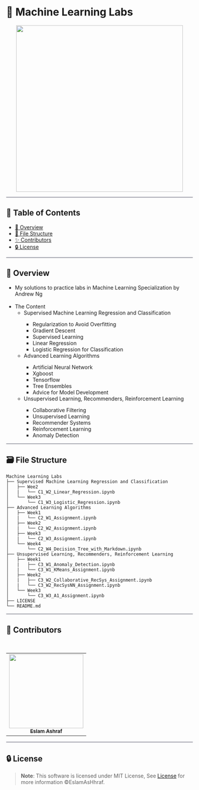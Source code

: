 # 🤖 Machine Learning Labs

<div align="center">

<img height=450px src="https://cdn.rentechdigital.com/common_files/common_integration/swipecart/Blog/machine-learning-1.gif">

</div>

<hr style="background-color: #4b4c60"></hr>

## 📝 Table of Contents

- <a href ="#about"> 📙 Overview</a>
- <a href ="#structure"> 🧱 File Structure</a>
- <a href ="#contributors"> ✨ Contributors</a>
- <a href ="#license"> 🔒 License</a>
<hr style="background-color: #4b4c60"></hr>
<a id = "about"></a>

## 📙 Overview

<ul>

<li>My solutions to practice labs in Machine Learning Specialization by Andrew Ng</li>
<br>
<li>The Content

<ul>
<li>Supervised Machine Learning Regression and Classification</li>
<ul>
<li>Regularization to Avoid Overfitting</li>
<li>Gradient Descent</li>
<li>Supervised Learning</li>
<li>Linear Regression</li>
<li>Logistic Regression for Classification</li>
</ul>
<li>Advanced Learning Algorithms</li>
<ul>
<li>Artificial Neural Network</li>
<li>Xgboost</li>
<li>Tensorflow</li>
<li>Tree Ensembles</li>
<li>Advice for Model Development</li>
</ul>
<li>Unsupervised Learning, Recommenders, Reinforcement Learning</li>
<ul>
<li>Collaborative Filtering</li>
<li>Unsupervised Learning</li>
<li>Recommender Systems</li>
<li>Reinforcement Learning</li>
<li>Anomaly Detection</li>
</ul>
</ul>
</li>
</ul>
<hr style="background-color: #4b4c60"></hr>
<a id="Structure"> </a>

## 🗃️ File Structure

```
Machine Learning Labs
├── Supervised Machine Learning Regression and Classification
│   ├── Wee2
│   |   └── C1_W2_Linear_Regression.ipynb
│   └── Week3
│       └── C1_W3_Logistic_Regression.ipynb
├── Advanced Learning Algorithms
│   ├── Week1
│   |   └── C2_W1_Assignment.ipynb
│   ├── Week2
│   |   └── C2_W2_Assignment.ipynb
│   ├── Week3
│   |   └── C2_W3_Assignment.ipynb
│   └── Week4
│       └── C2_W4_Decision_Tree_with_Markdown.ipynb
├── Unsupervised Learning, Recommenders, Reinforcement Learning
│   ├── Week1
│   |   ├── C3_W1_Anomaly_Detection.ipynb
│   |   └── C3_W1_KMeans_Assignment.ipynb
│   ├── Week2
│   |   ├── C3_W2_Collaborative_RecSys_Assignment.ipynb
│   |   └── C3_W2_RecSysNN_Assignment.ipynb
│   └── Week3
│       └── C3_W3_A1_Assignment.ipynb
├── LICENSE
└── README.md
```

<hr style="background-color: #4b4c60"></hr>
<a id ="Contributors"></a>

## 👑 Contributors

<br>
<table >
  <tr>
        <td align="center"><a href="https://github.com/EslamAsHhraf"><img src="https://avatars.githubusercontent.com/u/71986226?v=4" width="200px;" alt=""/><br /><sub><b>Eslam Ashraf</b></sub></a><br /></td>
  </tr>
</table>

<hr style="background-color: #4b4c60"></hr>

<a id ="License"></a>

## 🔒 License

> **Note**: This software is licensed under MIT License, See [License](https://github.com/EslamAsHhraf/Machine-Learning-Labs/blob/main/LICENSE) for more information ©EslamAsHhraf.

